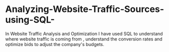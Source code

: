 # Analyzing-Website-Traffic-Sources-using-SQL-
In Website Traffic Analysis and Optimization I have used SQL to understand where website traffic is coming from , understand the conversion rates and optimize bids to adjust the company's budgets. 
